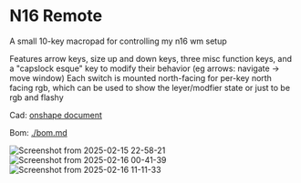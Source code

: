# N16 Remote
A small 10-key macropad for controlling my n16 wm setup

Features arrow keys, size up and down keys, three misc function keys, and a "capslock esque" key to modify their behavior (eg arrows: navigate -> move window)
Each switch is mounted north-facing for per-key north facing rgb, which can be used to show the leyer/modfier state or just to be rgb and flashy

Cad: [onshape document](https://cad.onshape.com/documents/fadd4340fdcb2f9894b9d56e/w/4e9dbccf657b58782bca758e/e/9d8bbcccd8311ae2ad41f28e)

Bom: [./bom.md](./bom.md)

![Screenshot from 2025-02-15 22-58-21](https://github.com/user-attachments/assets/fd0da736-be61-4a82-8529-b026311ee105)
![Screenshot from 2025-02-16 00-41-39](https://github.com/user-attachments/assets/373f0eb8-2bc1-473f-81df-ce176a18d7a8)
![Screenshot from 2025-02-16 11-11-33](https://github.com/user-attachments/assets/68ea7d2a-447e-4f6c-a45a-9d79c73946fa)
